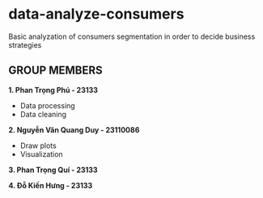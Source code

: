 # data-analyze-consumers
Basic analyzation of consumers segmentation in order to decide business strategies 
## GROUP MEMBERS
**1. Phan Trọng Phú - 23133**
- Data processing
- Data cleaning

**2. Nguyễn Văn Quang Duy - 23110086**
- Draw plots
- Visualization

**3. Phan Trọng Quí - 23133**

**4. Đỗ Kiến Hưng - 23133**
